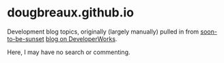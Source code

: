 # dougbreaux.github.io

Development blog topics, originally (largely manually) pulled in from [soon-to-be-sunset](https://developer.ibm.com/code/dw-connections-sunset-faq/) [blog on DeveloperWorks](https://www.ibm.com/developerworks/community/blogs/Dougclectica/).

Here, I may have no search or commenting.
